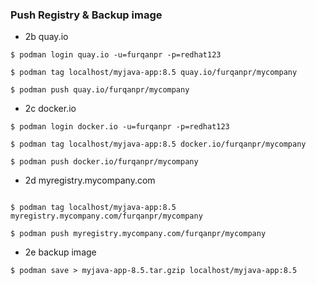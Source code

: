 ### Push Registry & Backup image

* 2b quay.io
```
$ podman login quay.io -u=furqanpr -p=redhat123

$ podman tag localhost/myjava-app:8.5 quay.io/furqanpr/mycompany

$ podman push quay.io/furqanpr/mycompany
```

* 2c docker.io
```
$ podman login docker.io -u=furqanpr -p=redhat123

$ podman tag localhost/myjava-app:8.5 docker.io/furqanpr/mycompany

$ podman push docker.io/furqanpr/mycompany
```

* 2d myregistry.mycompany.com
```$ podman login myregistry.mycompany.com -u=furqanpr -p=redhat123

$ podman tag localhost/myjava-app:8.5 myregistry.mycompany.com/furqanpr/mycompany

$ podman push myregistry.mycompany.com/furqanpr/mycompany
```

* 2e backup image
```
$ podman save > myjava-app-8.5.tar.gzip localhost/myjava-app:8.5
```